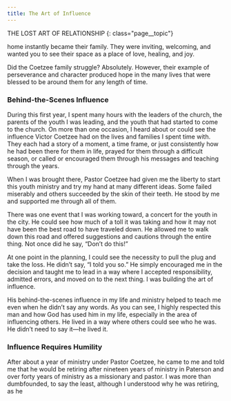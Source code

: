```yaml
---
title: The Art of Influence
---
```

THE LOST ART OF RELATIONSHIP
{: class="page__topic"}

home instantly became their family. They were inviting, welcoming, and wanted
you to see their space as a place of love, healing, and joy.

Did the Coetzee family struggle? Absolutely. However, their example of
perseverance and character produced hope in the many lives that were blessed
to be around them for any length of time.

### Behind-the-Scenes Influence

During this first year, I spent many hours with the leaders of the church, the
parents of the youth I was leading, and the youth that had started to come to
the church. On more than one occasion, I heard about or could see the influence
Victor Coetzee had on the lives and families I spent time with. They each had a
story of a moment, a time frame, or just consistently how he had been there for
them in life, prayed for them through a difficult season, or called or encouraged
them through his messages and teaching through the years.

When I was brought there, Pastor Coetzee had given me the liberty to
start this youth ministry and try my hand at many different ideas. Some failed
miserably and others succeeded by the skin of their teeth. He stood by me and
supported me through all of them.

There was one event that I was working toward, a concert for the youth in the
city. He could see how much of a toll it was taking and how it may not have been
the best road to have traveled down. He allowed me to walk down this road and
offered suggestions and cautions through the entire thing. Not once did he say,
“Don’t do this!”

At one point in the planning, I could see the necessity to pull the plug and
take the loss. He didn’t say, “I told you so.” He simply encouraged me in the
decision and taught me to lead in a way where I accepted responsibility, admitted
errors, and moved on to the next thing. I was building the art of influence.

His behind-the-scenes influence in my life and ministry helped to teach me even
when he didn’t say any words. As you can see, I highly respected this man and how
God has used him in my life, especially in the area of influencing others. He lived
in a way where others could see who he was. He didn’t need to say it—he lived it.

### Influence Requires Humility

After about a year of ministry under Pastor Coetzee, he came to me and
told me that he would be retiring after nineteen years of ministry in Paterson
and over forty years of ministry as a missionary and pastor. I was more than
dumbfounded, to say the least, although I understood why he was retiring, as he